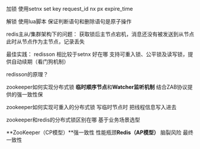 加锁
使用setnx
set key request_id nx px expire_time

解锁 
使用lua脚本 保证判断语句和删除语句是原子操作

redis主从/集群架构下的问题：
获取锁后主节点宕机，消息还没有被发送到从节点
此时从节点作为主节点，记录丢失


最佳实践：
redisson 
相比较于setnx 好在哪
支持可重入锁、公平锁及读写锁，提供自动续期（看门狗机制）

redisson的原理？


zookeeper如何实现分布式锁
**临时顺序节点**和**Watcher监听机制**
结合ZAB协议提供的强一致性保

zookeeper如何实现可重入的分布式锁
写临时节点时 把线程信息写入进去

zookeeper和redis的分布式锁区别在哪
基于业务场景选型

​**ZooKeeper（CP模型）​**强一致性 性能瓶颈
​**Redis（AP模型）​**  ​脑裂风险 最终一致性